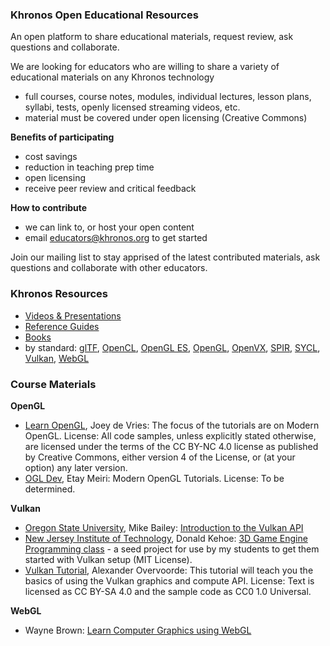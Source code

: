 ### Khronos Open Educational Resources

An open platform to share educational materials, request review, ask questions and collaborate.

We are looking for educators who are willing to share a variety of educational materials on any Khronos technology

*   full courses, course notes, modules, individual lectures, lesson plans, syllabi, tests, openly licensed streaming videos, etc.
*   material must be covered under open licensing (Creative Commons)

**Benefits of participating**

*   cost savings
*   reduction in teaching prep time
*   open licensing
*   receive peer review and critical feedback

**How to contribute**

*   we can link to, or host your open content
*   email [educators@khronos.org](mailto:educators@khronos.org) to get started

Join our mailing list to stay apprised of the latest contributed materials, ask questions and collaborate with other educators.

### Khronos Resources

*   [Videos & Presentations](https://www.khronos.org/developers/library/)
*   [Reference Guides](https://www.khronos.org/developers/reference-cards/)
*   [Books](https://www.khronos.org/developers/books/)
*   by standard:  [glTF](https://www.khronos.org/gltf/resources), [OpenCL](https://www.khronos.org/opencl/resources), [OpenGL ES](https://www.khronos.org/opengles/resources), [OpenGL](https://www.khronos.org/opengl/resources/),  [OpenVX](https://www.khronos.org/openvx/resources),  [SPIR](https://www.khronos.org/spir/resources),  [SYCL](https://www.khronos.org/sycl/resources), [Vulkan](https://www.khronos.org/vulkan/resources/), [WebGL](https://www.khronos.org/webgl/resources/)

### Course Materials

**OpenGL**
*   [Learn OpenGL](https://learnopengl.com/), Joey de Vries: The focus of the tutorials are on Modern OpenGL. License: All code samples, unless explicitly stated otherwise, are licensed under the terms of the CC BY-NC 4.0 license as published by Creative Commons, either version 4 of the License, or (at your option) any later version.
*   [OGL Dev](http://ogldev.org), Etay Meiri: Modern OpenGL Tutorials. License: To be determined.

**Vulkan**
*   [Oregon State University](https://oregonstate.edu/), Mike Bailey: [Introduction to the Vulkan API](http://cs.oregonstate.edu/~mjb/vulkan)
*   [New Jersey Institute of Technology](http://www.njit.edu), Donald Kehoe: [3D Game Engine Programming class](https://github.com/engineerOfLies/gf3d) -  a seed project for use by my students to get them started with Vulkan setup (MIT License).
*   [Vulkan Tutorial](https://vulkan-tutorial.com), Alexander Overvoorde: This tutorial will teach you the basics of using the Vulkan graphics and compute API. License: Text is licensed as CC BY-SA 4.0 and the sample code as CC0 1.0 Universal.

**WebGL**
*    Wayne Brown: [Learn Computer Graphics using WebGL](http://webgl.brown37.net/index.html)
